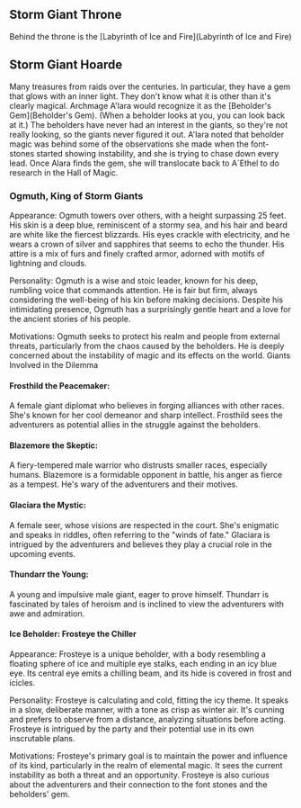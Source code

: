 ## Storm Giant Throne

Behind the throne is the [Labyrinth of Ice and Fire](Labyrinth of Ice and Fire)

## Storm Giant Hoarde
Many treasures from raids over the centuries.  In particular, they have a gem that glows with an inner light. They don't know what it is other than it's clearly magical.  Archmage A'lara would recognize it as the [Beholder's Gem](Beholder's Gem). (When a beholder looks at you, you can look back at it.) The beholders have never had an interest in the giants, so they're not really looking, so the giants never figured it out. A'lara noted that beholder magic was behind some of the observations she made when the font-stones started showing instability, and she is trying to chase down every lead.  Once Alara finds the gem, she will translocate back to A`Ethel to do research in the Hall of Magic.

### Ogmuth, King of Storm Giants

Appearance: Ogmuth towers over others, with a height surpassing 25 feet. His skin is a deep blue, reminiscent of a stormy sea, and his hair and beard are white like the fiercest blizzards. His eyes crackle with electricity, and he wears a crown of silver and sapphires that seems to echo the thunder. His attire is a mix of furs and finely crafted armor, adorned with motifs of lightning and clouds.

Personality: Ogmuth is a wise and stoic leader, known for his deep, rumbling voice that commands attention. He is fair but firm, always considering the well-being of his kin before making decisions. Despite his intimidating presence, Ogmuth has a surprisingly gentle heart and a love for the ancient stories of his people.

Motivations: Ogmuth seeks to protect his realm and people from external threats, particularly from the chaos caused by the beholders. He is deeply concerned about the instability of magic and its effects on the world.
Giants Involved in the Dilemma

#### Frosthild the Peacemaker: 

A female giant diplomat who believes in forging alliances with other races. She's known for her cool demeanor and sharp intellect. Frosthild sees the adventurers as potential allies in the struggle against the beholders.

#### Blazemore the Skeptic: 

A fiery-tempered male warrior who distrusts smaller races, especially humans. Blazemore is a formidable opponent in battle, his anger as fierce as a tempest. He's wary of the adventurers and their motives.

#### Glaciara the Mystic: 
A female seer, whose visions are respected in the court. She's enigmatic and speaks in riddles, often referring to the "winds of fate." Glaciara is intrigued by the adventurers and believes they play a crucial role in the upcoming events.

#### Thundarr the Young: 
A young and impulsive male giant, eager to prove himself. Thundarr is fascinated by tales of heroism and is inclined to view the adventurers with awe and admiration.

#### Ice Beholder: Frosteye the Chiller

Appearance: Frosteye is a unique beholder, with a body resembling a floating sphere of ice and multiple eye stalks, each ending in an icy blue eye. Its central eye emits a chilling beam, and its hide is covered in frost and icicles.

Personality: Frosteye is calculating and cold, fitting the icy theme. It speaks in a slow, deliberate manner, with a tone as crisp as winter air. It's cunning and prefers to observe from a distance, analyzing situations before acting. Frosteye is intrigued by the party and their potential use in its own inscrutable plans.

Motivations: Frosteye's primary goal is to maintain the power and influence of its kind, particularly in the realm of elemental magic. It sees the current instability as both a threat and an opportunity. Frosteye is also curious about the adventurers and their connection to the font stones and the beholders' gem.